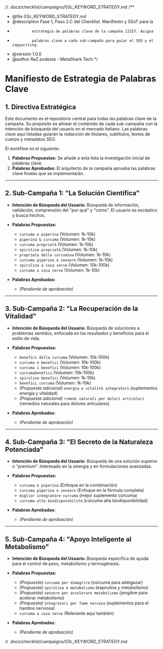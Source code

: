 // .docs/checklist/campaigns/03c_KEYWORD_STRATEGY.md
/**
 * @file 03c_KEYWORD_STRATEGY.md
 * @description Fase 1, Paso 2.C del Checklist. Manifiesto y SSoT para la
 *              estrategia de palabras clave de la campaña 12157. Asigna
 *              palabras clave a cada sub-campaña para guiar el SEO y el copywriting.
 * @version 1.0.0
 * @author RaZ podesta - MetaShark Tech
 */

# Manifiesto de Estrategia de Palabras Clave

## 1. Directiva Estratégica

Este documento es el repositorio central para todas las palabras clave de la campaña. Su propósito es alinear el contenido de cada sub-campaña con la intención de búsqueda del usuario en el mercado italiano. Las palabras clave aquí listadas guiarán la redacción de titulares, subtítulos, textos de cuerpo y metadatos SEO.

El workflow es el siguiente:
1.  **Palabras Propuestas:** Se añade a esta lista la investigación inicial de palabras clave.
2.  **Palabras Aprobadas:** El arquitecto de la campaña aprueba las palabras clave finales que se implementarán.

---

## 2. Sub-Campaña 1: "La Solución Científica"

*   **Intención de Búsqueda del Usuario:** Búsqueda de información, validación, comprensión del "por qué" y "cómo". El usuario es escéptico y busca hechos.

*   **Palabras Propuestas:**
    *   `curcuma e piperina` (Volumen: 1k-10k)
    *   `piperina & curcuma` (Volumen: 1k-10k)
    *   `curcuma proprietà` (Volumen: 1k-10k)
    *   `spirulina proprietà` (Volumen: 1k-10k)
    *   `proprieta della curcumina` (Volumen: 1k-10k)
    *   `curcuma piperina e zenzero` (Volumen: 1k-10k)
    *   `spirulina a cosa serve` (Volumen: 10k-100k)
    *   `curcuma a cosa serve` (Volumen: 1k-10k)

*   **Palabras Aprobadas:**
    *   *(Pendiente de aprobación)*

---

## 3. Sub-Campaña 2: "La Recuperación de la Vitalidad"

*   **Intención de Búsqueda del Usuario:** Búsqueda de soluciones a problemas sentidos, enfocada en los resultados y beneficios para el estilo de vida.

*   **Palabras Propuestas:**
    *   `benefici della curcuma` (Volumen: 10k-100k)
    *   `curcuma e benefici` (Volumen: 10k-100k)
    *   `curcuma i benefici` (Volumen: 10k-100k)
    *   `curcumabenefici` (Volumen: 10k-100k)
    *   `spirulina benefici` (Volumen: 1k-10k)
    *   `benefici curcuma` (Volumen: 1k-10k)
    *   *(Propuesta adicional)* `energia e vitalità integratori` (suplementos energía y vitalidad)
    *   *(Propuesta adicional)* `rimedi naturali per dolori articolari` (remedios naturales para dolores articulares)

*   **Palabras Aprobadas:**
    *   *(Pendiente de aprobación)*

---

## 4. Sub-Campaña 3: "El Secreto de la Naturaleza Potenciada"

*   **Intención de Búsqueda del Usuario:** Búsqueda de una solución superior o "premium". Interesado en la sinergia y en formulaciones avanzadas.

*   **Palabras Propuestas:**
    *   `curcuma e piperina` (Enfoque en la combinación)
    *   `curcuma piperina e zenzero` (Enfoque en la fórmula completa)
    *   `miglior integratore curcuma` (mejor suplemento cúrcuma)
    *   `curcuma alta biodisponibilità` (cúrcuma alta biodisponibilidad)

*   **Palabras Aprobadas:**
    *   *(Pendiente de aprobación)*

---

## 5. Sub-Campaña 4: "Apoyo Inteligente al Metabolismo"

*   **Intención de Búsqueda del Usuario:** Búsqueda específica de ayuda para el control de peso, metabolismo y termogénesis.

*   **Palabras Propuestas:**
    *   *(Propuesta)* `curcuma per dimagrire` (cúrcuma para adelgazar)
    *   *(Propuesta)* `spirulina e metabolismo` (espirulina y metabolismo)
    *   *(Propuesta)* `zenzero per accelerare metabolismo` (jengibre para acelerar metabolismo)
    *   *(Propuesta)* `integratori per fame nervosa` (suplementos para el hambre nerviosa)
    *   `curcuma a cosa serve` (Relevante aquí también)

*   **Palabras Aprobadas:**
    *   *(Pendiente de aprobación)*

// .docs/checklist/campaigns/03c_KEYWORD_STRATEGY.md